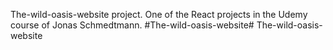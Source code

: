 The-wild-oasis-website project. One of the React projects in the Udemy course of Jonas Schmedtmann. #The-wild-oasis-website#   T h e - w i l d - o a s i s - w e b s i t e  
 
